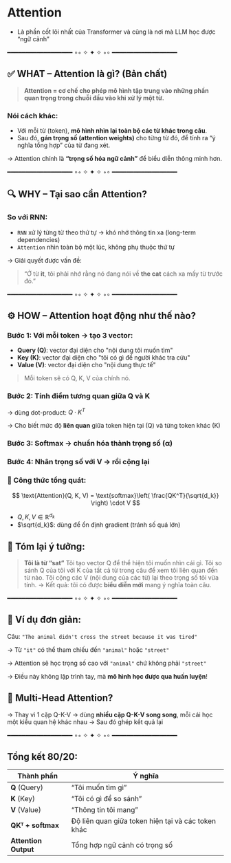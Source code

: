 # Attention

- Là phần cốt lõi nhất của Transformer và cũng là nơi mà LLM học được “ngữ cảnh”

━━━━━━━━━━━━━━━━━━ ∘◦ ✧ ✦ ✧ ◦∘ ━━━━━━━━━━━━━━━━━━

## ✅ WHAT – Attention là gì? (Bản chất)

> **Attention = cơ chế cho phép mô hình tập trung vào những phần quan trọng trong chuỗi đầu vào khi xử lý một từ.**

### Nói cách khác:

- Với mỗi từ (token), **mô hình nhìn lại toàn bộ các từ khác trong câu**.
- Sau đó, **gán trọng số (attention weights)** cho từng từ đó, để tính ra “ý nghĩa tổng hợp” của từ đang xét.

→ Attention chính là **“trọng số hóa ngữ cảnh”** để biểu diễn thông minh hơn.

━━━━━━━━━━━━━━━━━━ ∘◦ ✧ ✦ ✧ ◦∘ ━━━━━━━━━━━━━━━━━━

## 🔍 WHY – Tại sao cần Attention?

### So với RNN:

- `RNN` xử lý từng từ theo thứ tự → khó nhớ thông tin xa (long-term dependencies)
- `Attention` nhìn toàn bộ một lúc, không phụ thuộc thứ tự

→ Giải quyết được vấn đề:

> “Ở từ **it**, tôi phải nhớ rằng nó đang nói về **the cat** cách xa mấy từ trước đó.”

━━━━━━━━━━━━━━━━━━ ∘◦ ✧ ✦ ✧ ◦∘ ━━━━━━━━━━━━━━━━━━

## ⚙️ HOW – Attention hoạt động như thế nào?

### Bước 1: Với mỗi token → tạo 3 vector:

- **Query (Q)**: vector đại diện cho "nội dung tôi muốn tìm"
- **Key (K)**: vector đại diện cho "tôi có gì để người khác tra cứu"
- **Value (V)**: vector đại diện cho "nội dung thực tế"

> Mỗi token sẽ có Q, K, V của chính nó.

### Bước 2: Tính điểm tương quan giữa Q và K

→ dùng dot-product: $Q \cdot K^T$

→ Cho biết mức độ **liên quan** giữa token hiện tại (Q) và từng token khác (K)

### Bước 3: Softmax → chuẩn hóa thành **trọng số (α)**

### Bước 4: Nhân trọng số với V → rồi cộng lại

### 🧮 Công thức tổng quát:

$$
\text{Attention}(Q, K, V) = \text{softmax}\left( \frac{QK^T}{\sqrt{d_k}} \right) \cdot V
$$

- $Q, K, V \in \mathbb{R}^{d_k}$
- $\sqrt{d_k}$: dùng để ổn định gradient (tránh số quá lớn)

## 📌 Tóm lại ý tưởng:

> **Tôi là từ “sat”**
> Tôi tạo vector Q để thể hiện tôi muốn nhìn cái gì.
> Tôi so sánh Q của tôi với K của tất cả từ trong câu để xem tôi liên quan đến từ nào.
> Tôi cộng các V (nội dung của các từ) lại theo trọng số tôi vừa tính.
> → Kết quả: tôi có được **biểu diễn mới** mang ý nghĩa toàn câu.

━━━━━━━━━━━━━━━━━━ ∘◦ ✧ ✦ ✧ ◦∘ ━━━━━━━━━━━━━━━━━━

## 🧠 **Ví dụ đơn giản:**

Câu: `"The animal didn't cross the street because it was tired"`

→ Từ `"it"` có thể tham chiếu đến `"animal"` hoặc `"street"`

→ Attention sẽ học trọng số cao với `"animal"` chứ không phải `"street"`

→ Điều này không lập trình tay, mà **mô hình học được qua huấn luyện**!

## 🔄 Multi-Head Attention?

→ Thay vì 1 cặp Q-K-V → dùng **nhiều cặp Q-K-V song song**, mỗi cái học một kiểu quan hệ khác nhau
→ Sau đó ghép kết quả lại

━━━━━━━━━━━━━━━━━━ ∘◦ ✧ ✦ ✧ ◦∘ ━━━━━━━━━━━━━━━━━━

## Tổng kết 80/20:

| Thành phần           | Ý nghĩa                                            |
| -------------------- | -------------------------------------------------- |
| **Q** (Query)        | “Tôi muốn tìm gì”                                  |
| **K** (Key)          | “Tôi có gì để so sánh”                             |
| **V** (Value)        | “Thông tin tôi mang”                               |
| **QKᵀ + softmax**    | Độ liên quan giữa token hiện tại và các token khác |
| **Attention Output** | Tổng hợp ngữ cảnh có trọng số                      |
